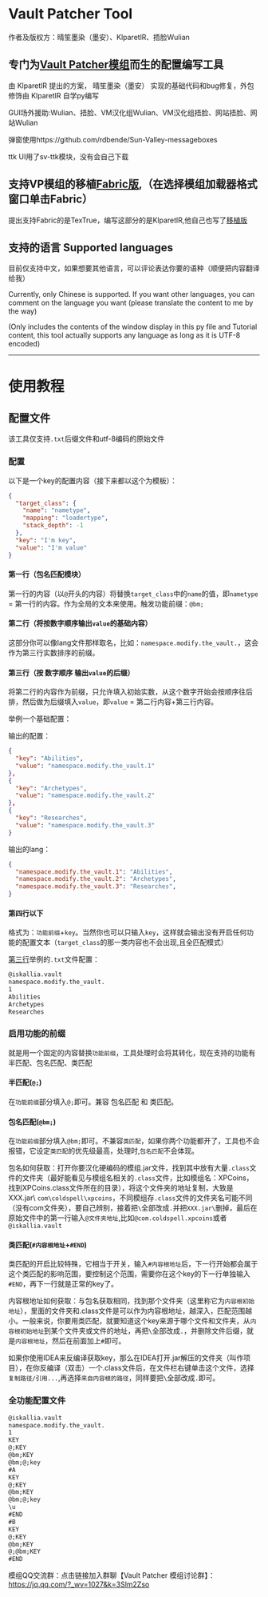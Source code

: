 # **Vault Patcher Tool**

作者及版权方：晴笙墨染（墨安）、KlparetlR、捂脸Wulian

## 专门为[Vault Patcher模组](https://github.com/3093FengMing/VaultPatcher)而生的配置编写工具

由 KlparetlR 提出的方案， 晴笙墨染（墨安） 实现的基础代码和bug修复，外包修饰由 KlparetlR 自学py编写

GUI场外援助:Wulian、捂脸、VM汉化组Wulian、VM汉化组捂脸、网站捂脸、网站Wulian

弹窗使用https://github.com/rdbende/Sun-Valley-messageboxes

ttk UI用了sv-ttk模块，没有会自己下载

## 支持VP模组的移植[Fabric版](https://github.com/LocalizedMC/HardcodePatcher),（在选择模组加载器格式窗口单击Fabric）

提出支持Fabric的是TexTrue，编写这部分的是KlparetlR,他自己也写了[移植版](https://gist.github.com/TexBlock/e54a48ad59e9d8b8e9c411015943efa9)

## 支持的语言 Supported languages

目前仅支持中文，如果想要其他语言，可以评论表达你要的语种（顺便把内容翻译给我）

Currently, only Chinese is supported. If you want other languages, you can comment on the language you want (please translate the content to me by the way)

(Only includes the contents of the window display in this py file and Tutorial content, this tool actually supports any language as long as it is UTF-8 encoded)

---

# 使用教程

## 配置文件

该工具仅支持`.txt`后缀文件和utf-8编码的原始文件

### 配置

以下是一个key的配置内容（接下来都以这个为模板）：

```json  
{
  "target_class": {
    "name": "nametype",
    "mapping": "loadertype",
    "stack_depth": -1
  },
  "key": "I'm key",
  "value": "I'm value"
}
```

#### 第一行（包名匹配模块）

第一行的内容（以`@`开头的内容）将替换`target_class`中的`name`的值，即`nametype` = 第一行的内容。作为全局的文本来使用。触发功能前缀：`@bm;`

#### 第二行（将按数字顺序输出`value`的基础内容）

这部分你可以像lang文件那样取名，比如：`namespace.modify.the_vault.`，这会作为第三行实数排序的前缀。

#### 第三行（按 数字顺序 输出`value`的后缀）

将第二行的内容作为前缀，只允许填入初始实数，从这个数字开始会按顺序往后排，然后做为后缀填入`value`，即`value` = 第二行内容+第三行内容。

举例一个基础配置：

输出的配置：
```json 
{
  "key": "Abilities",
  "value": "namespace.modify.the_vault.1"
},
{
  "key": "Archetypes",
  "value": "namespace.modify.the_vault.2"
},
{
  "key": "Researches",
  "value": "namespace.modify.the_vault.3"
}
```
输出的lang：
```json  
{
  "namespace.modify.the_vault.1": "Abilities",
  "namespace.modify.the_vault.2": "Archetypes",
  "namespace.modify.the_vault.3": "Researches",
}
```

#### 第四行以下

格式为：`功能前缀`+`key`。当然你也可以只输入`key`，这样就会输出没有开启任何功能的配置文本（`target_class`的那一类内容也不会出现,且全匹配模式）

[第三行](https://gist.github.com/KlparetlR/b7aa7c3004852575683ce9b3338db604#第三行按-数字顺序-输出value的后缀)举例的`.txt`文件配置：
```txt
@iskallia.vault
namespace.modify.the_vault.
1
Abilities
Archetypes
Researches
```

### 启用功能的前缀

就是用一个固定的内容替换`功能前缀`，工具处理时会将其转化，现在支持的功能有 半匹配、包名匹配、类匹配

#### 半匹配(`@;`)

在`功能前缀`部分填入`@;`即可。兼容 包名匹配 和 类匹配。

#### 包名匹配(`@bm;`)

在`功能前缀`部分填入`@bm;`即可。不兼容`类匹配`，如果你两个功能都开了，工具也不会报错，它设定`类匹配`的优先级最高，处理时,`包名匹配`不会体现。

包名如何获取：打开你要汉化硬编码的模组.jar文件，找到其中放有大量`.class`文件的文件夹（最好能看见与模组名相关的`.class`文件，比如模组名：XPCoins，找到XPCoins.class文件所在的目录），将这个文件夹的地址复制，大致是XXX.jar\ `com\coldspell\xpcoins`，不同模组存`.class`文件的文件夹名可能不同（没有com文件夹），要自己辨别，接着把`\`全部改成`.`并把`XXX.jar\`删掉，最后在原始文件中的第一行输入`@文件夹地址`,比如`@com.coldspell.xpcoins`或者`@iskallia.vault`

#### 类匹配(`#内容根地址`+`#END`)

类匹配的开启比较特殊，它相当于开关，输入`#内容根地址`后，下一行开始都会属于这个类匹配的影响范围，要控制这个范围，需要你在这个key的下一行单独输入`#END`，再下一行就是正常的key了。

内容根地址如何获取：与包名获取相同，找到那个文件夹（这里称它为`内容根初始地址`），里面的文件夹和.class文件是可以作为内容根地址，越深入，匹配范围越小。一般来说，你要用类匹配，就要知道这个key来源于哪个文件和文件夹，从`内容根初始地址`到某个文件夹或文件的地址，再把`\`全部改成`.`，并删除文件后缀，就是`内容根地址`，然后在前面加上`#`即可。

如果你使用IDEA来反编译获取key，那么在IDEA打开.jar解压的文件夹（叫作项目），在你反编译（双击）一个.class文件后，在文件栏右键单击这个文件，选择`复制路径/引用...`,再选择`来自内容根的路径`，同样要把`\`全部改成`.`即可。

### 全功能配置文件
```txt
@iskallia.vault
namespace.modify.the_vault.
1
KEY
@;KEY
@bm;KEY
@bm;@;key
#A
KEY
@;KEY
@bm;KEY
@bm;@;key
\u
#END
#B
KEY
@;KEY
@bm;KEY
@;@bm;KEY
#END
```

模组QQ交流群：点击链接加入群聊【Vault Patcher 模组讨论群】：https://jq.qq.com/?_wv=1027&k=3Slm2Zso
